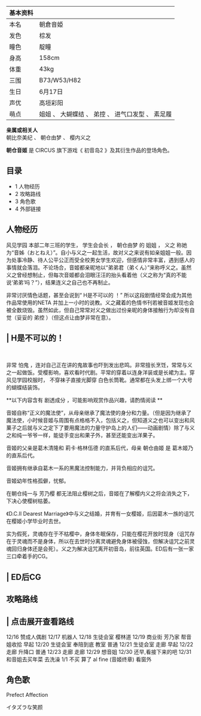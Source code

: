 |  **基本资料**  ||
|---|---|
|本名  |  朝倉音姫   |
|发色  |  棕发   |
|瞳色  |  靛瞳   |
|身高  |  158cm   |
|体重  |  43kg   |
|三围  |  B73/W53/H82   |
|生日  |  6月17日   |
|声优  |  高垣彩阳   |
|萌点  |  姐姐  、  大蝴蝶结  、  弟控  、  进气口发型  、  素足履   |
**亲属或相关人**  
朝比奈美纪  、  朝仓由梦  、  樱内义之  
  
**朝仓音姬** 是  CIRCUS  旗下游戏《  初音岛2  》及其衍生作品的登场角色。

##  目录

  * 1  人物经历 
  * 2  攻略路线 
  * 3  角色歌 
  * 4  外部链接 

##  人物经历

风见学园  本部二年三班的学生，  学生会会长  ，  朝仓由梦  的  姐姐  ，  义之
称她为“音姊（おとねえ）”。自小与义之一起生活，故对义之来说有如亲姐姐一般。因为处事冷静、待人公平公正而受全校男女学生欢迎，但感情非常丰富，遇到感人的事情就会落泪。不论场合，音姬都亲昵地以“弟弟君（弟くん）”来称呼义之。虽然义之曾经想制止，但每次音姬都会泪眼汪汪的抬头看着他（义之称为“真的不能说‘弟弟’吗？”），结果连义之自己也不再制止。

非常讨厌情色话题，甚至会说到“  H是不可以的  ！”  所以这段剧情经常会成为其他作品常使用的NETA
并加上一小时的说教。义之藏着的色情书刊若被音姬发现也会被全数烧毁。虽然如此，但自己常常对义之做出过份亲昵的身体接触行为却没有自觉（妥妥的  弟控
）（但这点让由梦非常在意）。

|  H是不可以的！  
---  
</br>  
  
非常  怕鬼
，连对自己正在讲的鬼故事也吓到发出悲鸣。非常擅长烹饪，常常与义之一起做饭。受樱影响，喜欢看时代剧。平常的穿着以连身洋装或是长裙为主。穿风见学园校服时，
不穿袜子直接光脚穿  白色长筒靴。通常都在头发上绑一个大号的蝴蝶结装饰。

**以下内容含有 剧透成分  ，可能影响观赏作品兴趣，请酌情阅读 **

音姬自称“正义的魔法使”，从母亲继承了魔法使的身分和力量。（但是因为继承了魔法使，小时候音姬与周围有点格格不入，包括义之，但知道义之也可以变出和风菓子之后就与义之定下了要用魔法的力量守护岛上的人们——动画剧情）除了与义之和纯一爷爷一样，能徒手变出和果子外，甚至还能变出洋果子。

音姬的父亲是葛木清隆和  莉卡·格林伍德  的直系后代，母亲  朝仓由姬  是  葛木姬乃  的直系后代。

音姬拥有继承自葛木一系的黑魔法控制能力，并背负相应的诅咒。

音姬幼年性格孤僻，忧郁。

在朝仓纯一与  芳乃樱  都无法阻止樱树之后，音姬在了解樱内义之将会消失之下，下决心使樱树枯萎。

《D.C.II Dearest Marriage》中与义之结婚，并育有一女樱姬，后因葛木一族的诅咒在樱姬小学毕业时去世。

实为假死，灵魂存在于不枯樱中，身体冬眠保存，只能在樱花开放时现身（诅咒存在于灵魂而不是身体，所以在去世时分离灵魂避免身体被侵蚀，但解决诅咒之前灵魂回归身体还是会死）。义之为解决诅咒离开初音岛，前往英国。ED后有一张一家三口牵着手的CG。

|  ED后CG  
---  
  
##  攻略路线

|  点击展开查看路线  
---  
  
12/16  赞成人偶剧  12/17  机器人  12/18  生徒会室  樱林道  12/19  商业街  芳乃家  帮音姐收拾  早起  12/20
生徒会室  奉陪到底  教室  普通  12/21  生徒会室  走廊  早起  12/22  走廊  升降口  普通  12/23  走廊  走廊
12/29  想音姐  12/30  还早,看接下来的吧  12/31  和音姐去买年菜  去洗澡  1/1  不买  算了  al fine (音姬终章)
看窗外 </br>  
  
##  角色歌

Prefect Affection

イタズラな笑颜